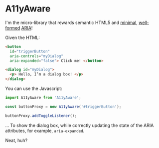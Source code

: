
# A11yAware

I'm the micro-library that rewards semantic HTML5 and [minimal][rule1], [well-formed][conform] [ARIA][]!

Given the HTML:

```html
<button
  id="triggerButton"
  aria-controls="myDialog"
  aria-expanded="false"> Click me! </button>

<dialog id="myDialog">
  <p> Hello, I’m a dialog box! </p>
</dialog>
```

You can use the Javascript:

```js
import A11yAware from 'A11yAware';

const buttonProxy = new A11yAware('#triggerButton');

buttonProxy.addToggleListener();
```

… To show the dialog box, while correctly updating the state of the ARIA attributes, for example, `aria-expanded`.

Neat, huh?

[rule1]: https://www.w3.org/TR/using-aria/#rule1
  "First rule of ARIA - Don't use ARIA!"
[guide]: https://www.w3.org/TR/html-aria/#author-guidance-to-avoid-incorrect-use-of-aria
[conform]: https://www.w3.org/TR/html-aria/#docconformance
  "ARIA in HTML: Document conformance…"
[aria]: https://www.w3.org/TR/wai-aria-1.2/
  "Accessible Rich Internet Applications (WAI-ARIA) 1.2, W3C Recommendation, 06 June 2023"
[pen]: https://codepen.io/nfreear/pen/VwoeGpx
[accname]: https://github.com/google/accessible-name
[dom-accessibility-api]: https://github.com/eps1lon/dom-accessibility-api
